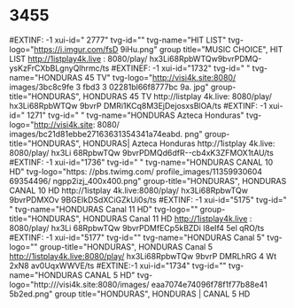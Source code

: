 # 3455
#EXTINF: -1 xui-id=" 2777" tvg-id="" tvg-name="HIT LIST" tvg-logo="https://i.imgur.com/fsD 9iHu.png" group title="MUSIC CHOICE", HIT LIST http://1istplay4k.live : 8080/play/ hx3Li68RpbWTQw9bvrPDMQ-ysKzFrCXbBLgnyQlhrmc/ts #EXTINEF: -1 xui-id="1732" tvg-id=" " tvg-name="HONDURAS 45 TV" tvg-logo="http://visi4k.site:8080/ images/3bc8c9fe 3 fbd3 3 02281bl66f8777bc 9a. jpg" group- title="HONDURAS", HONDURAS 45 TV http://listplay 4k.live: 8080/play/ hx3Li68RpbWTQw 9bvrP DMRi1KCq8M3EjDejosxsBlOA/ts #EXTINF: -1 xui-id=" 1271" tvg-id=" " tvg-name="HONDURAS Azteca Honduras" tvg-logo="http://visi4k.site: 8080/ images/bc21d81ebbe27163631354341a74eabd. png" group- title="HONDURAS", HONDURAS| Azteca Honduras http://1istplay 4k.live: 8080/play/
 hx3Li 68RpbwTQw 9bvrPDMQd6dfR--cb4xK3ZFMOX1tAU/ts #EXTINF: -1 xui-id="1736" tvg-id=" " tvg-name="HONDURAS CANAL 10 HD" tvg-logo="https: //pbs.twimg.com/ profile_images/11359930604 69354496/ ngpp2izj_400x400.png" group-title="HONDURAS", HONDURAS
 CANAL 10 HD
 http://1istplay 4k.live:8080/play/ hx3Li68RpbwTQw 9bvrPDMXOv 9BGEIkDSdXCiGZkUi0s/ts #EXTINF: -1 xui-id="5175" tvg-id=" " tvg-name="HONDURAS Canal 11 HD" tvg-logo="" group- title="HONDURAS", HONDURAS Canal 11 HD http://1istplay4k.live : 8080/play/
 hx3Li 68RpbwTQw 9bvrPDMfECp5kBZDi I8eIf4 5el qRO/ts #EXTINF: -1 xui-id="5177" tvg-id="" tvg-name="HONDURAS Canal 5" tvg-logo="" group-title="HONDURAS", HONDURAS Canal 5 http://1istplay4k.live:8080/play/ hx3Li68RpbwTQw 9bvrP DMRLhRG 4 Wt 2xN8 av0UqxWWVE/ts #EXTINE:-1 xui-id="1734" tvg-id="" tvg-name="HONDURAS CANAL 5 HD" tvg-logo="http:///visi4k.site:8080/images/ eaa7074e74096f78f1f77b88e41 5b2ed.png" group title="HONDURAS", HONDURAS | CANAL 5 HD

